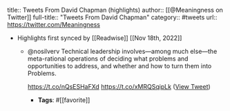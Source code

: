 title:: Tweets From David Chapman (highlights)
author:: [[@Meaningness on Twitter]]
full-title:: "Tweets From David Chapman"
category:: #tweets
url:: https://twitter.com/Meaningness

- Highlights first synced by [[Readwise]] [[Nov 18th, 2022]]
	- @nosilverv Technical leadership involves—among much else—the meta-rational operations of deciding what problems and opportunities to address, and whether and how to turn them into Problems.
	  
	  https://t.co/nQsESHaFXd https://t.co/xMRQSqipLk ([View Tweet](https://twitter.com/search?q=%40nosilverv%20Technical%20leadership%20involves%E2%80%94among%20much%20else%E2%80%94the%20meta-rational%20operations%20of%20deciding%20what%20problems%20and%20opportunities%20to%20address%2C%20and%20whether%20and%20how%20to%20turn%20them%20into%20Problems.%20%20https%3A//t.co/nQsESHaFXd%20https%3A//t.co/xMRQSqipLk%20%28from%3A%40Meaningness%29))
		- **Tags**: #[[favorite]]